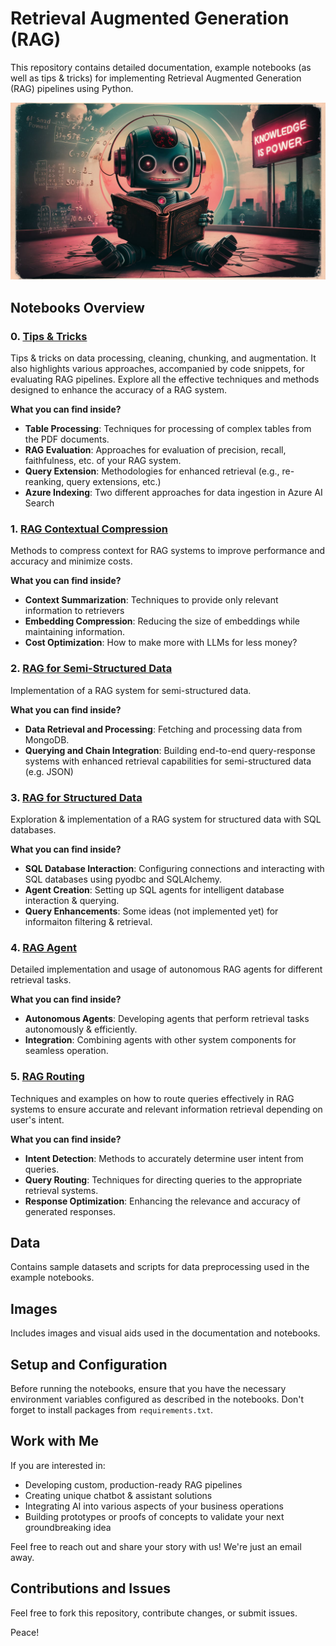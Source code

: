 # Retrieval Augmented Generation (RAG)

This repository contains detailed documentation, example notebooks (as well as tips & tricks) for implementing Retrieval Augmented Generation (RAG) pipelines using Python.

!["Self-querying Retriever"](/images/readme_img.jpeg)

## Notebooks Overview

### 0. [Tips & Tricks](0-tips-n-tricks)
Tips & tricks on data processing, cleaning, chunking, and augmentation. It also highlights various approaches, accompanied by code snippets, for evaluating RAG pipelines. Explore all the effective techniques and methods designed to enhance the accuracy of a RAG system.

**What you can find inside?**
- **Table Processing**: Techniques for processing of complex tables from the PDF documents.
- **RAG Evaluation**: Approaches for evaluation of precision, recall, faithfulness, etc. of your RAG system.
- **Query Extension**: Methodologies for enhanced retrieval (e.g., re-reanking, query extensions, etc.)
- **Azure Indexing**: Two different approaches for data ingestion in Azure AI Search

### 1. [RAG Contextual Compression](1-rag-contextual-compression)
Methods to compress context for RAG systems to improve performance and accuracy and minimize costs.

**What you can find inside?**
- **Context Summarization**: Techniques to provide only relevant information to retrievers
- **Embedding Compression**: Reducing the size of embeddings while maintaining information.
- **Cost Optimization**: How to make more with LLMs for less money?

### 2. [RAG for Semi-Structured Data](2-rag-semi-structured)
Implementation of a RAG system for semi-structured data.

**What you can find inside?**
- **Data Retrieval and Processing**: Fetching and processing data from MongoDB.
- **Querying and Chain Integration**: Building end-to-end query-response systems with enhanced retrieval capabilities for semi-structured data (e.g. JSON)

### 3. [RAG for Structured Data](3-rag-structured)
Exploration & implementation of a RAG system for structured data with SQL databases.

**What you can find inside?**
- **SQL Database Interaction**: Configuring connections and interacting with SQL databases using pyodbc and SQLAlchemy.
- **Agent Creation**: Setting up SQL agents for intelligent database interaction & querying.
- **Query Enhancements**: Some ideas (not implemented yet) for informaiton filtering & retrieval.

### 4. [RAG Agent](4-rag-agent)
Detailed implementation and usage of autonomous RAG agents for different retrieval tasks.

**What you can find inside?**
- **Autonomous Agents**: Developing agents that perform retrieval tasks autonomously & efficiently.
- **Integration**: Combining agents with other system components for seamless operation.

### 5. [RAG Routing](5-rag-routing)
Techniques and examples on how to route queries effectively in RAG systems to ensure accurate and relevant information retrieval depending on user's intent.

**What you can find inside?**
- **Intent Detection**: Methods to accurately determine user intent from queries.
- **Query Routing**: Techniques for directing queries to the appropriate retrieval systems.
- **Response Optimization**: Enhancing the relevance and accuracy of generated responses.

## Data
Contains sample datasets and scripts for data preprocessing used in the example notebooks.

## Images
Includes images and visual aids used in the documentation and notebooks.

## Setup and Configuration
Before running the notebooks, ensure that you have the necessary environment variables configured as described in the notebooks. Don't forget to install packages from `requirements.txt`.

## Work with Me

If you are interested in:

- Developing custom, production-ready RAG pipelines
- Creating unique chatbot & assistant solutions
- Integrating AI into various aspects of your business operations
- Building prototypes or proofs of concepts to validate your next groundbreaking idea

Feel free to reach out and share your story with us! We're just an email away.

## Contributions and Issues

Feel free to fork this repository, contribute changes, or submit issues.

Peace!